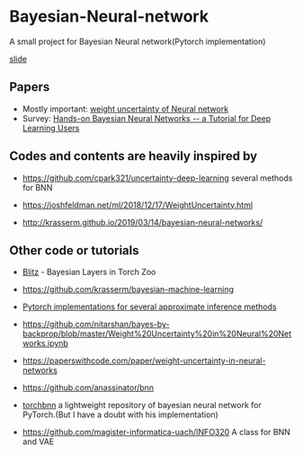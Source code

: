# Bayesian-Neural-network
A small project for Bayesian Neural network(Pytorch implementation)

[slide](https://drive.google.com/open?id=1nxI06z1aHNJi0KMzXl7mh47KdSwqLxX9bHZmBvIab6E)

## Papers
- Mostly important: [weight uncertainty of Neural network]()
- Survey: [Hands-on Bayesian Neural Networks -- a Tutorial for Deep Learning Users](https://arxiv.org/abs/2007.06823)

## Codes and contents are heavily inspired by

- https://github.com/cpark321/uncertainty-deep-learning several methods for BNN

- https://joshfeldman.net/ml/2018/12/17/WeightUncertainty.html

- http://krasserm.github.io/2019/03/14/bayesian-neural-networks/

## Other code or tutorials

- [Blitz](https://github.com/piEsposito/blitz-bayesian-deep-learning) - Bayesian Layers in Torch Zoo

- https://github.com/krasserm/bayesian-machine-learning

- [Pytorch implementations for several approximate inference methods](https://github.com/JavierAntoran/Bayesian-Neural-Networks)

- https://github.com/nitarshan/bayes-by-backprop/blob/master/Weight%20Uncertainty%20in%20Neural%20Networks.ipynb

- https://paperswithcode.com/paper/weight-uncertainty-in-neural-networks

- https://github.com/anassinator/bnn

- [torchbnn](https://github.com/Harry24k/bayesian-neural-network-pytorch) a lightweight repository of bayesian neural network for PyTorch.(But I have a doubt with his implementation)

- https://github.com/magister-informatica-uach/INFO320 A class for BNN and VAE
